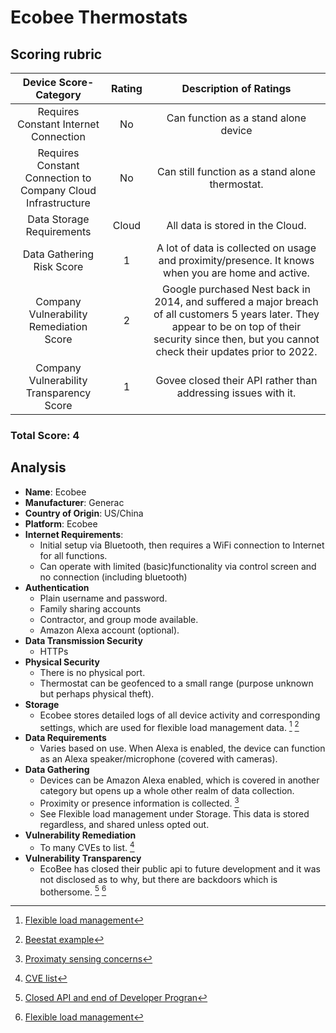 # Ecobee Thermostats
## Scoring rubric
| Device Score-Category |  Rating | Description of Ratings | 
| :---: | :---: | :---: | 
| Requires Constant Internet Connection | No | Can function as a stand alone device |
| Requires Constant Connection to Company Cloud Infrastructure | No | Can still function as a stand alone thermostat. |
| Data Storage Requirements | Cloud | All data is stored in the Cloud. |
| Data Gathering Risk Score | 1 | A lot of data is collected on usage and proximity/presence.  It knows when you are home and active. |
| Company Vulnerability Remediation Score | 2 | Google purchased Nest back in 2014, and suffered a major breach of all customers 5 years later.  They appear to be on top of their security since then, but you cannot check their updates prior to 2022.   |
| Company Vulnerability Transparency Score | 1 | Govee closed their API rather than addressing issues with it. | 
### Total Score: 4

## Analysis
- **Name**: Ecobee
- **Manufacturer**: Generac
- **Country of Origin**: US/China
- **Platform**: Ecobee
- **Internet Requirements**:
    - Initial setup via Bluetooth, then requires a WiFi connection to Internet for all functions.
    - Can operate with limited (basic)functionality via control screen and no connection (including bluetooth)
- **Authentication**
    - Plain username and password.
    - Family sharing accounts  
    - Contractor, and group mode available.
    - Amazon Alexa account (optional).  
- **Data Transmission Security**
    - HTTPs
- **Physical Security**
    - There is no physical port.
    - Thermostat can be geofenced to a small range (purpose unknown but perhaps physical theft).  
- **Storage**
    - Ecobee stores detailed logs of all device activity and corresponding settings, which are used for flexible load management data.  [^1] [^2]
- **Data Requirements**
    - Varies based on use.  When Alexa is enabled, the device can function as an Alexa speaker/microphone (covered with cameras).
- **Data Gathering**
  - Devices can be Amazon Alexa enabled, which is covered in another category but opens up a whole other realm of data collection.
  - Proximity or presence information is collected. [^3]
  - See Flexible load management under Storage. This data is stored regardless, and shared unless opted out. 
- **Vulnerability Remediation**
  -  To many CVEs to list. [^4]
- **Vulnerability Transparency**
  - EcoBee has closed their public api to future development and it was not disclosed as to why, but there are backdoors which is bothersome. [^5] [^1]

[^1]: [Flexible load management](https://www.ecobee.com/en-us/utilities/)
[^2]: [Beestat example](https://app.beestat.io/)
[^3]: [Proximaty sensing concerns](https://ijitra.com/index.php/ijitra/article/view/48/39)  
[^4]: [CVE list](https://app.opencve.io/cve/?vendor=ecobee)  
[^5]: [Closed API and end of Developer Progran](https://www.ecobee.com/en-us/developers/)  



